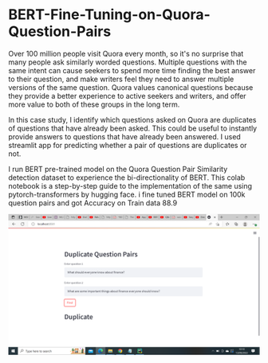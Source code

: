 # BERT-Fine-Tuning-on-Quora-Question-Pairs

Over 100 million people visit Quora every month, so it's no surprise that many people ask similarly worded questions. Multiple questions with the same intent can cause seekers to spend more time finding the best answer to their question, and make writers feel they need to answer multiple versions of the same question. Quora values canonical questions because they provide a better experience to active seekers and writers, and offer more value to both of these groups in the long term.

In this case study, I identify which questions asked on Quora are duplicates of questions that have already been asked.
This could be useful to instantly provide answers to questions that have already been answered. I used streamlit app for predicting whether a pair of questions are duplicates or not.

I run BERT pre-trained model on the Quora Question Pair Similarity detection dataset to experience the bi-directionality of BERT. This colab notebook is a step-by-step guide to the implementation of the same using pytorch-transformers by hugging face. i fine tuned BERT model on 100k question pairs and got Accuracy on Train data 88.9

<p>
  <img src="https://github.com/monika2910/BERT-Fine-Tuning-on-Quora-Question-Pairs/blob/main/2022-09-13.png">
